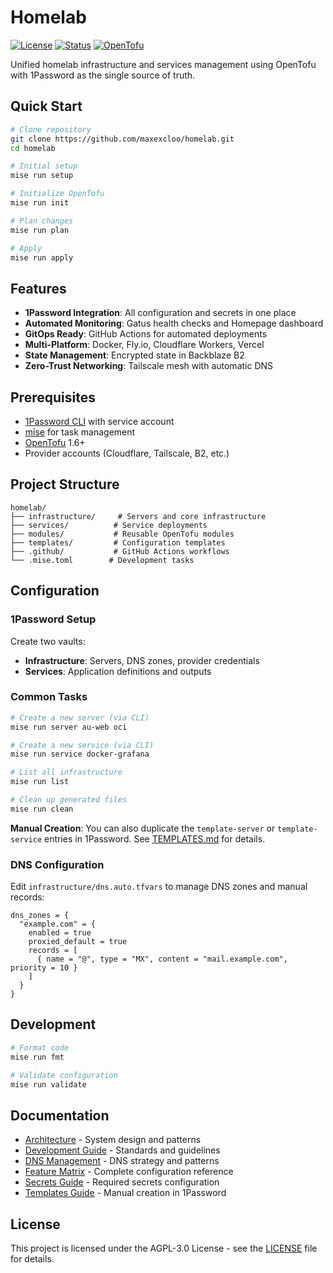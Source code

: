 # Homelab

[![License](https://img.shields.io/badge/license-AGPL--3.0-blue.svg)](LICENSE)
[![Status](https://img.shields.io/badge/status-active-success)](https://github.com/maxexcloo/homelab)
[![OpenTofu](https://img.shields.io/badge/OpenTofu-1.6+-blue)](https://opentofu.org/)

Unified homelab infrastructure and services management using OpenTofu with 1Password as the single source of truth.

## Quick Start

```bash
# Clone repository
git clone https://github.com/maxexcloo/homelab.git
cd homelab

# Initial setup
mise run setup

# Initialize OpenTofu
mise run init

# Plan changes
mise run plan

# Apply
mise run apply
```

## Features

- **1Password Integration**: All configuration and secrets in one place
- **Automated Monitoring**: Gatus health checks and Homepage dashboard
- **GitOps Ready**: GitHub Actions for automated deployments
- **Multi-Platform**: Docker, Fly.io, Cloudflare Workers, Vercel
- **State Management**: Encrypted state in Backblaze B2
- **Zero-Trust Networking**: Tailscale mesh with automatic DNS

## Prerequisites

- [1Password CLI](https://1password.com/downloads/command-line/) with service account
- [mise](https://mise.jdx.dev/) for task management
- [OpenTofu](https://opentofu.org/) 1.6+
- Provider accounts (Cloudflare, Tailscale, B2, etc.)

## Project Structure

```
homelab/
├── infrastructure/     # Servers and core infrastructure
├── services/          # Service deployments
├── modules/           # Reusable OpenTofu modules
├── templates/         # Configuration templates
├── .github/           # GitHub Actions workflows
└── .mise.toml        # Development tasks
```

## Configuration

### 1Password Setup

Create two vaults:
- **Infrastructure**: Servers, DNS zones, provider credentials
- **Services**: Application definitions and outputs

### Common Tasks

```bash
# Create a new server (via CLI)
mise run server au-web oci

# Create a new service (via CLI)
mise run service docker-grafana

# List all infrastructure
mise run list

# Clean up generated files
mise run clean
```

**Manual Creation**: You can also duplicate the `template-server` or `template-service` entries in 1Password. See [TEMPLATES.md](TEMPLATES.md) for details.

### DNS Configuration

Edit `infrastructure/dns.auto.tfvars` to manage DNS zones and manual records:

```hcl
dns_zones = {
  "example.com" = {
    enabled = true
    proxied_default = true
    records = [
      { name = "@", type = "MX", content = "mail.example.com", priority = 10 }
    ]
  }
}
```

## Development

```bash
# Format code
mise run fmt

# Validate configuration
mise run validate
```

## Documentation

- [Architecture](ARCHITECTURE.md) - System design and patterns
- [Development Guide](CLAUDE.md) - Standards and guidelines
- [DNS Management](DNS_ARCHITECTURE.md) - DNS strategy and patterns
- [Feature Matrix](FEATURE_MATRIX.md) - Complete configuration reference
- [Secrets Guide](SECRETS.md) - Required secrets configuration
- [Templates Guide](TEMPLATES.md) - Manual creation in 1Password

## License

This project is licensed under the AGPL-3.0 License - see the [LICENSE](LICENSE) file for details.
